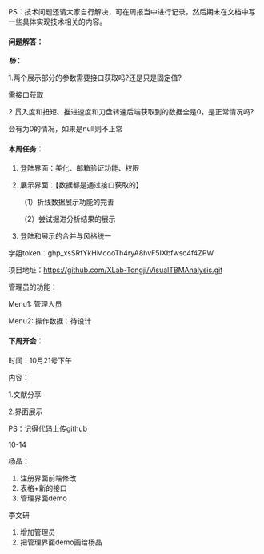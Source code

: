 PS：技术问题还请大家自行解决，可在周报当中进行记录，然后期末在文档中写一些具体实现技术相关的内容。

#### 问题解答：

***杨***：

1.两个展示部分的参数需要接口获取吗?还是只是固定值?

需接口获取

2.贯入度和扭矩、推进速度和刀盘转速后端获取到的数据全是0，是正常情况吗? 

会有为0的情况，如果是null则不正常



#### 本周任务：

1. 登陆界面：美化、邮箱验证功能、权限

2. 展示界面：【数据都是通过接口获取的】

   （1）折线数据展示功能的完善

   （2）尝试掘进分析结果的展示

3. 登陆和展示的合并与风格统一





学姐token：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

项目地址：https://github.com/XLab-Tongji/VisualTBMAnalysis.git

管理员的功能：

Menu1: 管理人员

Menu2: 操作数据：待设计



#### 下周开会：

时间：10月21号下午

内容：

1.文献分享

2.界面展示

PS：记得代码上传github



10-14

杨晶：

1. 注册界面前端修改
2. 表格+新的接口
3. 管理界面demo

李文研

1. 增加管理员
2. 把管理界面demo画给杨晶



